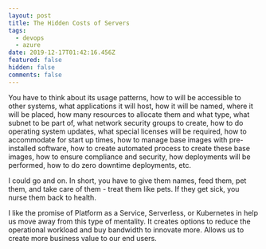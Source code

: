 ```yaml
---
layout: post
title: The Hidden Costs of Servers
tags:
  - devops
  - azure
date: 2019-12-17T01:42:16.456Z
featured: false
hidden: false
comments: false
---
```

You have to think about its usage patterns, how to will be accessible to other systems, what applications it will host, how it will be named, where it will be placed, how many resources to allocate them and what type, what subnet to be part of, what network security groups to create, how to do operating system updates, what special licenses will be required, how to accommodate for start up times, how to manage base images with pre-installed software, how to create automated process to create these base images, how to ensure compliance and security, how deployments will be performed, how to do zero downtime deployments, etc.

<!--more-->

I could go and on. In short, you have to give them names, feed them, pet them, and take care of them - treat them like pets. If they get sick, you nurse them back to health.

I like the promise of Platform as a Service, Serverless, or Kubernetes in help us move away from this type of mentality. It creates options to reduce the operational workload and buy bandwidth to innovate more. Allows us to create more business value to our end users.
